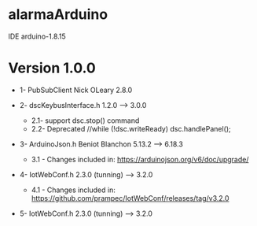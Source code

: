 # alarmaArduino
  IDE arduino-1.8.15
  
  
# Version 1.0.0
 * 1- PubSubClient Nick OLeary 2.8.0

 * 2- dscKeybusInterface.h   1.2.0 --> 3.0.0 
   * 2.1- support  dsc.stop() command
   * 2.2- Deprecated //while (!dsc.writeReady) dsc.handlePanel();

 * 3- ArduinoJson.h  Beniot Blanchon 5.13.2 --> 6.18.3
   * 3.1 - Changes included in: https://arduinojson.org/v6/doc/upgrade/
  
 * 4- IotWebConf.h  2.3.0 (tunning) --> 3.2.0
   * 4.1 - Changes included in:  https://github.com/prampec/IotWebConf/releases/tag/v3.2.0

 * 5- IotWebConf.h  2.3.0 (tunning) --> 3.2.0

  
  
